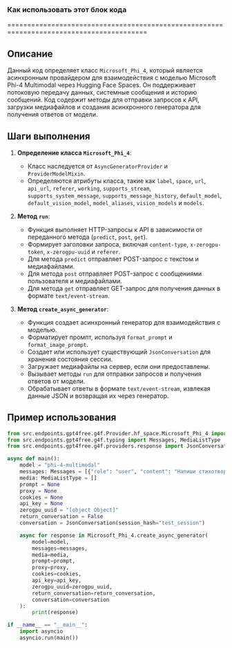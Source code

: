 ### **Как использовать этот блок кода**
=========================================================================================

Описание
-------------------------
Данный код определяет класс `Microsoft_Phi_4`, который является асинхронным провайдером для взаимодействия с моделью Microsoft Phi-4 Multimodal через Hugging Face Spaces. Он поддерживает потоковую передачу данных, системные сообщения и историю сообщений. Код содержит методы для отправки запросов к API, загрузки медиафайлов и создания асинхронного генератора для получения ответов от модели.

Шаги выполнения
-------------------------
1. **Определение класса `Microsoft_Phi_4`**:
   - Класс наследуется от `AsyncGeneratorProvider` и `ProviderModelMixin`.
   - Определяются атрибуты класса, такие как `label`, `space`, `url`, `api_url`, `referer`, `working`, `supports_stream`, `supports_system_message`, `supports_message_history`, `default_model`, `default_vision_model`, `model_aliases`, `vision_models` и `models`.

2. **Метод `run`**:
   - Функция выполняет HTTP-запросы к API в зависимости от переданного метода (`predict`, `post`, `get`).
   - Формирует заголовки запроса, включая `content-type`, `x-zerogpu-token`, `x-zerogpu-uuid` и `referer`.
   - Для метода `predict` отправляет POST-запрос с текстом и медиафайлами.
   - Для метода `post` отправляет POST-запрос с сообщениями пользователя и медиафайлами.
   - Для метода `get` отправляет GET-запрос для получения данных в формате `text/event-stream`.

3. **Метод `create_async_generator`**:
   - Функция создает асинхронный генератор для взаимодействия с моделью.
   - Форматирует промпт, используя `format_prompt` и `format_image_prompt`.
   - Создает или использует существующий `JsonConversation` для хранения состояния сессии.
   - Загружает медиафайлы на сервер, если они предоставлены.
   - Вызывает методы `run` для отправки запросов и получения ответов от модели.
   - Обрабатывает ответы в формате `text/event-stream`, извлекая данные JSON и возвращая их через генератор.

Пример использования
-------------------------

```python
from src.endpoints.gpt4free.g4f.Provider.hf_space.Microsoft_Phi_4 import Microsoft_Phi_4
from src.endpoints.gpt4free.g4f.typing import Messages, MediaListType
from src.endpoints.gpt4free.g4f.providers.response import JsonConversation

async def main():
    model = "phi-4-multimodal"
    messages: Messages = [{"role": "user", "content": "Напиши стихотворение о весне."}]
    media: MediaListType = []
    prompt = None
    proxy = None
    cookies = None
    api_key = None
    zerogpu_uuid = "[object Object]"
    return_conversation = False
    conversation = JsonConversation(session_hash="test_session")

    async for response in Microsoft_Phi_4.create_async_generator(
        model=model,
        messages=messages,
        media=media,
        prompt=prompt,
        proxy=proxy,
        cookies=cookies,
        api_key=api_key,
        zerogpu_uuid=zerogpu_uuid,
        return_conversation=return_conversation,
        conversation=conversation
    ):
        print(response)

if __name__ == "__main__":
    import asyncio
    asyncio.run(main())